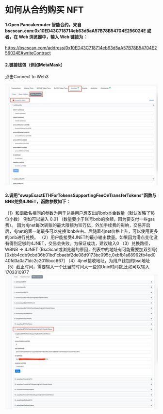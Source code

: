 如何从合约购买 NFT
====


#### 1.Open Pancakerouter 智能合约，来自 bscscan.com:0x10ED43C718714eb63d5aA57B78B54704E256024E  或者，在 Web 浏览器中，输入 Web 链接为：
  https://bscscan.com/address/0x10ED43C718714eb63d5aA57B78B54704E256024E#writeContract

#### 2.链接钱包（例如MetaMask）
  点击Connect to Web3

  ![Image text](https://raw.githubusercontent.com/4jnet/Operational_Guidelines/main/images/ScreenShot1.jpg)


#### 3.调用"swapExactETHForTokensSupportingFeeOnTransferTokens"函数与BNB兑换4JNET，函数参数如下：

  （1）和函数名相同的参数为用于兑换用户想支出的bnb本金数量（默认省略了18位小数） 例如可以输入 0.01 （数量要小于账号bnb的余额，因为要支付一些gas费）。
    因为4jnet每次转账的最大限额为10万亿，外加手续费的影响，交易开启后，4jnet的第一笔最多可以兑换1bnb左右。后随着4jnet价格上升，可以使用更多的bnb进行兑换。
  （2）用户能接受4JNET的最小输出数量。如果因为滑点变化没有得到足够的4JNET，交易会失败。为保证成功，建议输入0
  （3）兑换路径，WBNB -> 4JNET  (BscScan或浏览器的原因，列表中的地址有可能需要加双引号)
    [0xbb4cdb9cbd36b01bd1cbaebf2de08d9173bc095c,0xbfb1a68962fb4ed040fd3a0a71dc2c2015bcc667]
  （4）4jnet接收地址，为用户钱包的bsc地址
  （5）截止时间，需要输入一个比当前时间大一些的Unix时间戳,比如可以输入   1703310977
![Image text](https://raw.githubusercontent.com/4jnet/Operational_Guidelines/main/images/ScreenShot2.jpg)


